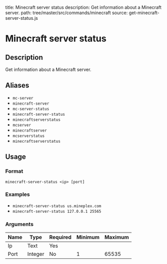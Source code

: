 title: Minecraft server status
description: Get information about a Minecraft server.
path: tree/master/src/commands/minecraft
source: get-minecraft-server-status.js

# Minecraft server status

## Description

Get information about a Minecraft server.

## Aliases

* `mc-server`
* `minecraft-server`
* `mc-server-status`
* `minecraft-server-status`
* `minecraftserverstatus`
* `mcserver`
* `minecraftserver`
* `mcserverstatus`
* `minecraftserverstatus`

## Usage

### Format

`minecraft-server-status <ip> [port]`

### Examples

* `minecraft-server-status us.mineplex.com`
* `minecraft-server-status 127.0.0.1 25565`

### Arguments

| Name | Type    | Required | Minimum | Maximum |
|------|---------|----------|---------|---------|
| Ip   | Text  | Yes      |         |         |
| Port | Integer | No       | 1       | 65535   |
